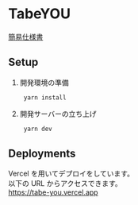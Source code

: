# TabeYOU

[簡易仕様書](/%E7%B0%A1%E6%98%93%E4%BB%95%E6%A7%98%E6%9B%B8.md)

## Setup

1. 開発環境の準備
   ```bash
    yarn install
   ```
2. 開発サーバーの立ち上げ
   ```bash
    yarn dev
   ```

## Deployments

Vercel を用いてデプロイをしています。  
以下の URL からアクセスできます。  
https://tabe-you.vercel.app
